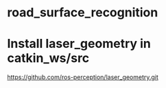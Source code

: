 # road_surface_recognition

# Install laser_geometry in catkin_ws/src
<https://github.com/ros-perception/laser_geometry.git>
